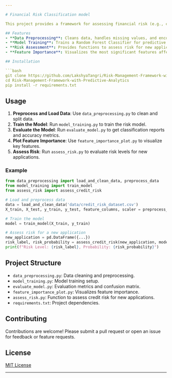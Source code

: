 ```yaml
---

# Financial Risk Classification model

This project provides a framework for assessing financial risk (e.g., credit, liquidity, or market risk) using predictive analytics. It leverages machine learning to identify high-risk cases, helping decision-makers manage risk effectively.

## Features
- **Data Preprocessing**: Cleans data, handles missing values, and encodes categorical variables.
- **Model Training**: Trains a Random Forest Classifier for predictive modeling.
- **Risk Assessment**: Provides functions to assess risk for new applications.
- **Feature Importance**: Visualizes the most significant features affecting the model.

## Installation

```bash
git clone https://github.com/LakshyaTangri/Risk-Management-Framework-with-Predictive-Analytics.git
cd Risk-Management-Framework-with-Predictive-Analytics
pip install -r requirements.txt
```

## Usage

1. **Preprocess and Load Data**: Use `data_preprocessing.py` to clean and split data.
2. **Train the Model**: Run `model_training.py` to train the risk model.
3. **Evaluate the Model**: Run `evaluate_model.py` to get classification reports and accuracy metrics.
4. **Plot Feature Importance**: Use `feature_importance_plot.py` to visualize key features.
5. **Assess Risk**: Run `assess_risk.py` to evaluate risk levels for new applications.

### Example

```python
from data_preprocessing import load_and_clean_data, preprocess_data
from model_training import train_model
from assess_risk import assess_credit_risk

# Load and preprocess data
data = load_and_clean_data('data/credit_risk_dataset.csv')
X_train, X_test, y_train, y_test, feature_columns, scaler = preprocess_data(data)

# Train the model
model = train_model(X_train, y_train)

# Assess risk for a new application
new_application = pd.DataFrame({...})
risk_label, risk_probability = assess_credit_risk(new_application, model, scaler, feature_columns)
print(f"Risk Level: {risk_label}, Probability: {risk_probability}")
```

## Project Structure
- `data_preprocessing.py`: Data cleaning and preprocessing.
- `model_training.py`: Model training setup.
- `evaluate_model.py`: Evaluation metrics and confusion matrix.
- `feature_importance_plot.py`: Visualizes feature importance.
- `assess_risk.py`: Function to assess credit risk for new applications.
- `requirements.txt`: Project dependencies.

## Contributing

Contributions are welcome! Please submit a pull request or open an issue for feedback or feature requests.

## License
[MIT License](LICENSE)

---
```

